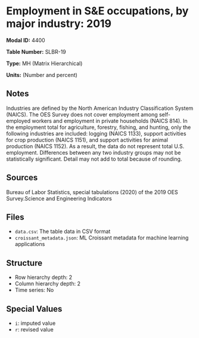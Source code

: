 # Employment in S&E occupations, by major industry: 2019

**Modal ID:** 4400

**Table Number:** SLBR-19

**Type:** MH (Matrix Hierarchical)

**Units:** (Number and percent)

## Notes

Industries are defined by the North American Industry Classification System (NAICS). The OES Survey does not cover employment among self-employed workers and employment in private households (NAICS 814). In the employment total for agriculture, forestry, fishing, and hunting, only the following industries are included: logging (NAICS 1133), support activities for crop production (NAICS 1151), and support activities for animal production (NAICS 1152). As a result, the data do not represent total U.S. employment. Differences between any two industry groups may not be statistically significant. Detail may not add to total because of rounding.

## Sources

Bureau of Labor Statistics, special tabulations (2020) of the 2019 OES Survey.Science and Engineering Indicators

## Files

- `data.csv`: The table data in CSV format
- `croissant_metadata.json`: ML Croissant metadata for machine learning applications

## Structure

- Row hierarchy depth: 2
- Column hierarchy depth: 2
- Time series: No

## Special Values

- `i`: imputed value
- `r`: revised value
